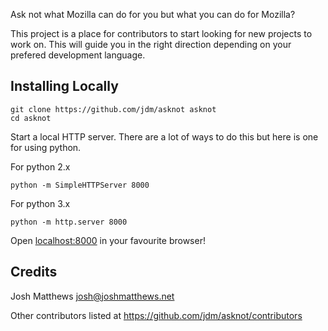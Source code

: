 Ask not what Mozilla can do for you but what you can do for Mozilla? 

This project is a place for contributors to start looking for new projects to work on. This will guide you in the right direction depending on your prefered development language.

## Installing Locally

    git clone https://github.com/jdm/asknot asknot
    cd asknot

Start a local HTTP server. There are a lot of ways to do this but here is one
for using python.

For python 2.x

    python -m SimpleHTTPServer 8000

For python 3.x

    python -m http.server 8000

Open [localhost:8000](http://localhost:8000) in your favourite browser!

## Credits

Josh Matthews <josh@joshmatthews.net>

Other contributors listed at https://github.com/jdm/asknot/contributors
